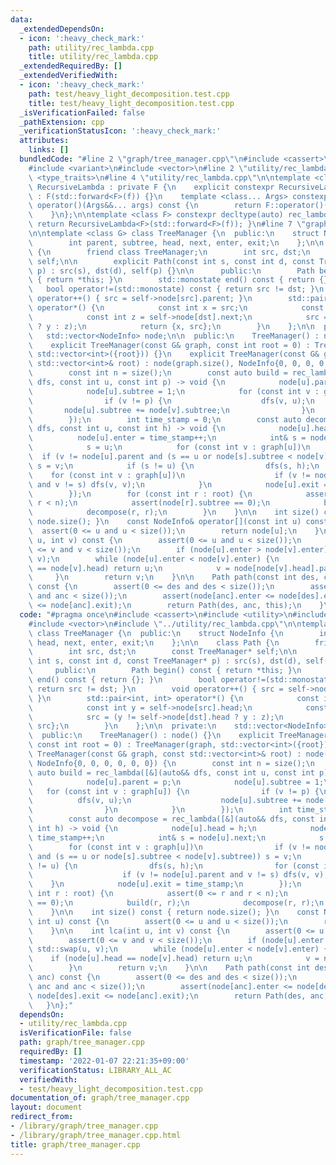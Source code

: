 ```yaml
---
data:
  _extendedDependsOn:
  - icon: ':heavy_check_mark:'
    path: utility/rec_lambda.cpp
    title: utility/rec_lambda.cpp
  _extendedRequiredBy: []
  _extendedVerifiedWith:
  - icon: ':heavy_check_mark:'
    path: test/heavy_light_decomposition.test.cpp
    title: test/heavy_light_decomposition.test.cpp
  _isVerificationFailed: false
  _pathExtension: cpp
  _verificationStatusIcon: ':heavy_check_mark:'
  attributes:
    links: []
  bundledCode: "#line 2 \"graph/tree_manager.cpp\"\n#include <cassert>\n#include <utility>\n\
    #include <variant>\n#include <vector>\n#line 2 \"utility/rec_lambda.cpp\"\n#include\
    \ <type_traits>\n#line 4 \"utility/rec_lambda.cpp\"\n\ntemplate <class F> struct\
    \ RecursiveLambda : private F {\n    explicit constexpr RecursiveLambda(F&& f)\
    \ : F(std::forward<F>(f)) {}\n    template <class... Args> constexpr decltype(auto)\
    \ operator()(Args&&... args) const {\n        return F::operator()(*this, std::forward<Args>(args)...);\n\
    \    }\n};\n\ntemplate <class F> constexpr decltype(auto) rec_lambda(F&& f) {\
    \ return RecursiveLambda<F>(std::forward<F>(f)); }\n#line 7 \"graph/tree_manager.cpp\"\
    \n\ntemplate <class G> class TreeManager {\n  public:\n    struct NodeInfo {\n\
    \        int parent, subtree, head, next, enter, exit;\n    };\n\n    class Path\
    \ {\n        friend class TreeManager;\n        int src, dst;\n        const TreeManager*\
    \ self;\n\n        explicit Path(const int s, const int d, const TreeManager*\
    \ p) : src(s), dst(d), self(p) {}\n\n      public:\n        Path begin() const\
    \ { return *this; }\n        std::monostate end() const { return {}; }\n     \
    \   bool operator!=(std::monostate) const { return src != dst; }\n        void\
    \ operator++() { src = self->node[src].parent; }\n        std::pair<int, int>\
    \ operator*() {\n            const int x = src;\n            const int y = self->node[src].head;\n\
    \            const int z = self->node[dst].next;\n            src = (y != self->node[dst].head\
    \ ? y : z);\n            return {x, src};\n        }\n    };\n\n  private:\n \
    \   std::vector<NodeInfo> node;\n\n  public:\n    TreeManager() : node() {}\n\
    \    explicit TreeManager(const G& graph, const int root = 0) : TreeManager(graph,\
    \ std::vector<int>({root})) {}\n    explicit TreeManager(const G& graph, const\
    \ std::vector<int>& root) : node(graph.size(), NodeInfo{0, 0, 0, 0, 0, 0}) {\n\
    \        const int n = size();\n        const auto build = rec_lambda([&](auto&&\
    \ dfs, const int u, const int p) -> void {\n            node[u].parent = p;\n\
    \            node[u].subtree = 1;\n            for (const int v : graph[u]) {\n\
    \                if (v != p) {\n                    dfs(v, u);\n             \
    \       node[u].subtree += node[v].subtree;\n                }\n            }\n\
    \        });\n        int time_stamp = 0;\n        const auto decompose = rec_lambda([&](auto&&\
    \ dfs, const int u, const int h) -> void {\n            node[u].head = h;\n  \
    \          node[u].enter = time_stamp++;\n            int& s = node[u].next;\n\
    \            s = u;\n            for (const int v : graph[u])\n              \
    \  if (v != node[u].parent and (s == u or node[s].subtree < node[v].subtree))\
    \ s = v;\n            if (s != u) {\n                dfs(s, h);\n            \
    \    for (const int v : graph[u])\n                    if (v != node[u].parent\
    \ and v != s) dfs(v, v);\n            }\n            node[u].exit = time_stamp;\n\
    \        });\n        for (const int r : root) {\n            assert(0 <= r and\
    \ r < n);\n            assert(node[r].subtree == 0);\n            build(r, r);\n\
    \            decompose(r, r);\n        }\n    }\n\n    int size() const { return\
    \ node.size(); }\n    const NodeInfo& operator[](const int u) const {\n      \
    \  assert(0 <= u and u < size());\n        return node[u];\n    }\n\n    int lca(int\
    \ u, int v) const {\n        assert(0 <= u and u < size());\n        assert(0\
    \ <= v and v < size());\n        if (node[u].enter > node[v].enter) std::swap(u,\
    \ v);\n        while (node[u].enter < node[v].enter) {\n            if (node[u].head\
    \ == node[v].head) return u;\n            v = node[node[v].head].parent;\n   \
    \     }\n        return v;\n    }\n\n    Path path(const int des, const int anc)\
    \ const {\n        assert(0 <= des and des < size());\n        assert(0 <= anc\
    \ and anc < size());\n        assert(node[anc].enter <= node[des].enter and node[des].exit\
    \ <= node[anc].exit);\n        return Path(des, anc, this);\n    }\n};\n"
  code: "#pragma once\n#include <cassert>\n#include <utility>\n#include <variant>\n\
    #include <vector>\n#include \"../utility/rec_lambda.cpp\"\n\ntemplate <class G>\
    \ class TreeManager {\n  public:\n    struct NodeInfo {\n        int parent, subtree,\
    \ head, next, enter, exit;\n    };\n\n    class Path {\n        friend class TreeManager;\n\
    \        int src, dst;\n        const TreeManager* self;\n\n        explicit Path(const\
    \ int s, const int d, const TreeManager* p) : src(s), dst(d), self(p) {}\n\n \
    \     public:\n        Path begin() const { return *this; }\n        std::monostate\
    \ end() const { return {}; }\n        bool operator!=(std::monostate) const {\
    \ return src != dst; }\n        void operator++() { src = self->node[src].parent;\
    \ }\n        std::pair<int, int> operator*() {\n            const int x = src;\n\
    \            const int y = self->node[src].head;\n            const int z = self->node[dst].next;\n\
    \            src = (y != self->node[dst].head ? y : z);\n            return {x,\
    \ src};\n        }\n    };\n\n  private:\n    std::vector<NodeInfo> node;\n\n\
    \  public:\n    TreeManager() : node() {}\n    explicit TreeManager(const G& graph,\
    \ const int root = 0) : TreeManager(graph, std::vector<int>({root})) {}\n    explicit\
    \ TreeManager(const G& graph, const std::vector<int>& root) : node(graph.size(),\
    \ NodeInfo{0, 0, 0, 0, 0, 0}) {\n        const int n = size();\n        const\
    \ auto build = rec_lambda([&](auto&& dfs, const int u, const int p) -> void {\n\
    \            node[u].parent = p;\n            node[u].subtree = 1;\n         \
    \   for (const int v : graph[u]) {\n                if (v != p) {\n          \
    \          dfs(v, u);\n                    node[u].subtree += node[v].subtree;\n\
    \                }\n            }\n        });\n        int time_stamp = 0;\n\
    \        const auto decompose = rec_lambda([&](auto&& dfs, const int u, const\
    \ int h) -> void {\n            node[u].head = h;\n            node[u].enter =\
    \ time_stamp++;\n            int& s = node[u].next;\n            s = u;\n    \
    \        for (const int v : graph[u])\n                if (v != node[u].parent\
    \ and (s == u or node[s].subtree < node[v].subtree)) s = v;\n            if (s\
    \ != u) {\n                dfs(s, h);\n                for (const int v : graph[u])\n\
    \                    if (v != node[u].parent and v != s) dfs(v, v);\n        \
    \    }\n            node[u].exit = time_stamp;\n        });\n        for (const\
    \ int r : root) {\n            assert(0 <= r and r < n);\n            assert(node[r].subtree\
    \ == 0);\n            build(r, r);\n            decompose(r, r);\n        }\n\
    \    }\n\n    int size() const { return node.size(); }\n    const NodeInfo& operator[](const\
    \ int u) const {\n        assert(0 <= u and u < size());\n        return node[u];\n\
    \    }\n\n    int lca(int u, int v) const {\n        assert(0 <= u and u < size());\n\
    \        assert(0 <= v and v < size());\n        if (node[u].enter > node[v].enter)\
    \ std::swap(u, v);\n        while (node[u].enter < node[v].enter) {\n        \
    \    if (node[u].head == node[v].head) return u;\n            v = node[node[v].head].parent;\n\
    \        }\n        return v;\n    }\n\n    Path path(const int des, const int\
    \ anc) const {\n        assert(0 <= des and des < size());\n        assert(0 <=\
    \ anc and anc < size());\n        assert(node[anc].enter <= node[des].enter and\
    \ node[des].exit <= node[anc].exit);\n        return Path(des, anc, this);\n \
    \   }\n};"
  dependsOn:
  - utility/rec_lambda.cpp
  isVerificationFile: false
  path: graph/tree_manager.cpp
  requiredBy: []
  timestamp: '2022-01-07 22:21:35+09:00'
  verificationStatus: LIBRARY_ALL_AC
  verifiedWith:
  - test/heavy_light_decomposition.test.cpp
documentation_of: graph/tree_manager.cpp
layout: document
redirect_from:
- /library/graph/tree_manager.cpp
- /library/graph/tree_manager.cpp.html
title: graph/tree_manager.cpp
---
```

